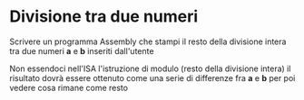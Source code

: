 # Divisione tra due numeri
Scrivere un programma Assembly
che stampi il resto della divisione intera tra due
numeri **a** e **b** inseriti dall'utente

Non essendoci nell'ISA l'istruzione
di modulo (resto della divisione intera)
il risultato dovrà essere ottenuto 
come una serie di differenze fra **a** e **b**
per poi vedere cosa rimane come resto
